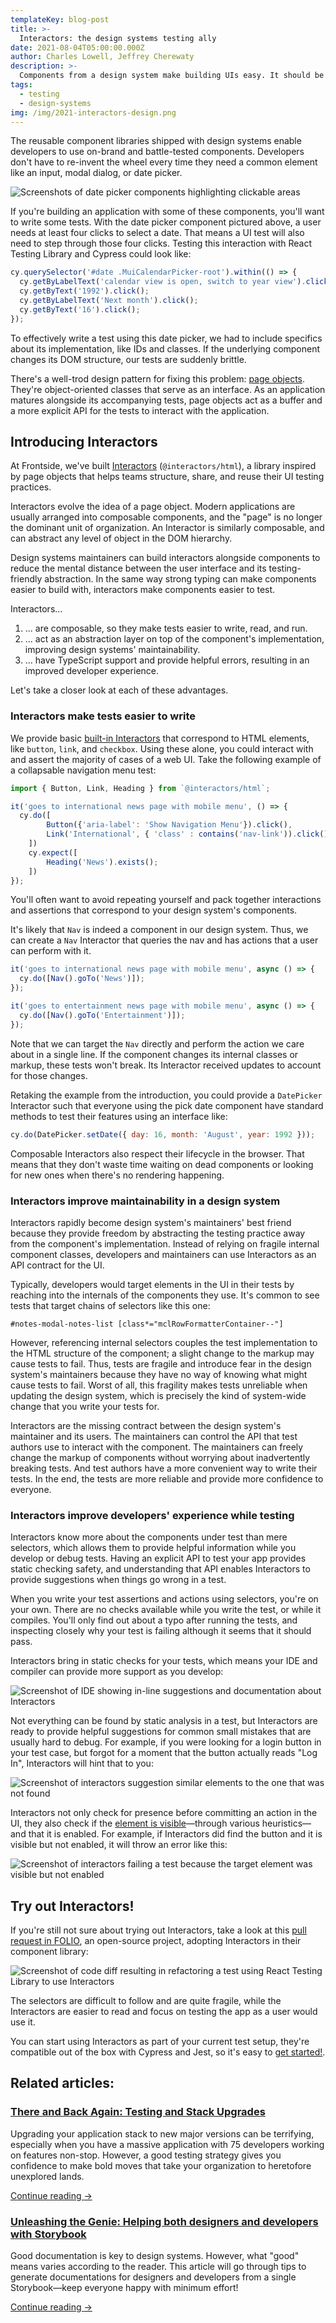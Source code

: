 ```yaml
---
templateKey: blog-post
title: >-
  Interactors: the design systems testing ally
date: 2021-08-04T05:00:00.000Z
author: Charles Lowell, Jeffrey Cherewaty
description: >-
  Components from a design system make building UIs easy. It should be just as easy to test them. Interactors enable more robust tests for component-based UIs, and improve component libraries' maintainability.
tags:
  - testing
  - design-systems
img: /img/2021-interactors-design.png
---
```


The reusable component libraries shipped with design systems enable developers to use on-brand and battle-tested components. Developers don't have to re-invent the wheel every time they need a common element like an input, modal dialog, or date picker.

![Screenshots of date picker components highlighting clickable areas](/img/2021-08-04-interactors-design-system/date-picker-click-map.png)

If you're building an application with some of these components, you'll want to write some tests. With the date picker component pictured above, a user needs at least four clicks to select a date. That means a UI test will also need to step through those four clicks. Testing this interaction with React Testing Library and Cypress could look like:

```js
cy.querySelector('#date .MuiCalendarPicker-root').within(() => {
  cy.getByLabelText('calendar view is open, switch to year view').click();
  cy.getByText('1992').click();
  cy.getByLabelText('Next month').click();
  cy.getByText('16').click();
});
```

To effectively write a test using this date picker, we had to include specifics about its implementation, like IDs and classes. If the underlying component changes its DOM structure, our tests are suddenly brittle.

There's a well-trod design pattern for fixing this problem: [page objects](https://www.martinfowler.com/bliki/PageObject.html). They're object-oriented classes that serve as an interface. As an application matures alongside its accompanying tests, page objects act as a buffer and a more explicit API for the tests to interact with the application.

## Introducing Interactors

At Frontside, we've built [Interactors](https://frontside.com/interactors) (`@interactors/html`), a library inspired by page objects that helps teams structure, share, and reuse their UI testing practices.

Interactors evolve the idea of a page object. Modern applications are usually arranged into composable components, and the "page" is no longer the dominant unit of organization. An Interactor is similarly composable, and can abstract any level of object in the DOM hierarchy.

Design systems maintainers can build interactors alongside components to reduce the mental distance between the user interface and its testing-friendly abstraction. In the same way strong typing can make components easier to build with, interactors make components easier to test.

Interactors...

1. ... are composable, so they make tests easier to write, read, and run.
2. ... act as an abstraction layer on top of the component's implementation, improving design systems' maintainability.
3. ... have TypeScript support and provide helpful errors, resulting in an improved developer experience.

Let's take a closer look at each of these advantages.

### Interactors make tests easier to write

We provide basic [built-in Interactors](https://frontside.com/bigtest/docs/interactors/built-in-dom) that correspond to HTML elements, like `button`, `link`, and `checkbox`. Using these alone, you could interact with and assert the majority of cases of a web UI. Take the following example of a collapsable navigation menu test:

```js
import { Button, Link, Heading } from `@interactors/html`;

it('goes to international news page with mobile menu', () => {
  cy.do([
		Button({'aria-label': 'Show Navigation Menu'}).click(),
		Link('International', { 'class' : contains('nav-link')).click()
	])
	cy.expect([
		Heading('News').exists();
	])
});
```

You'll often want to avoid repeating yourself and pack together interactions and assertions that correspond to your design system's components.

It's likely that `Nav` is indeed a component in our design system. Thus, we can create a `Nav` Interactor that queries the nav and has actions that a user can perform with it.

```js
it('goes to international news page with mobile menu', async () => {
  cy.do([Nav().goTo('News')]);
});

it('goes to entertainment news page with mobile menu', async () => {
  cy.do([Nav().goTo('Entertainment')]);
});
```

Note that we can target the `Nav` directly and perform the action we care about in a single line. If the component changes its internal classes or markup, these tests won't break. Its Interactor received updates to account for those changes.

Retaking the example from the introduction, you could provide a `DatePicker` Interactor such that everyone using the pick date component have standard methods to test their features using an interface like:

```js
cy.do(DatePicker.setDate({ day: 16, month: 'August', year: 1992 }));
```

Composable Interactors also respect their lifecycle in the browser. That means that they don't waste time waiting on dead components or looking for new ones when there's no rendering happening.

### Interactors improve maintainability in a design system

Interactors rapidly become design system's maintainers' best friend because they provide freedom by abstracting the testing practice away from the component's implementation. Instead of relying on fragile internal component classes, developers and maintainers can use Interactors as an API contract for the UI.

Typically, developers would target elements in the UI in their tests by reaching into the internals of the components they use. It's common to see tests that target chains of selectors like this one:

`#notes-modal-notes-list [class*="mclRowFormatterContainer--"]`

However, referencing internal selectors couples the test implementation to the HTML structure of the component; a slight change to the markup may cause tests to fail. Thus, tests are fragile and introduce fear in the design system's maintainers because they have no way of knowing what might cause tests to fail. Worst of all, this fragility makes tests unreliable when updating the design system, which is precisely the kind of system-wide change that you write your tests for.

Interactors are the missing contract between the design system's maintainer and its users. The maintainers can control the API that test authors use to interact with the component. The maintainers can freely change the markup of components without worrying about inadvertently breaking tests. And test authors have a more convenient way to write their tests. In the end, the tests are more reliable and provide more confidence to everyone.

### Interactors improve developers' experience while testing

Interactors know more about the components under test than mere selectors, which allows them to provide helpful information while you develop or debug tests. Having an explicit API to test your app provides static checking safety, and understanding that API enables Interactors to provide suggestions when things go wrong in a test.

When you write your test assertions and actions using selectors, you're on your own. There are no checks available while you write the test, or while it compiles. You'll only find out about a typo after running the tests, and inspecting closely why your test is failing although it seems that it should pass.

Interactors bring in static checks for your tests, which means your IDE and compiler can provide more support as you develop:

![Screenshot of IDE showing in-line suggestions and documentation about Interactors](/img/2021-08-04-interactors-design-system/interactors-ide-suggestions.png)

Not everything can be found by static analysis in a test, but Interactors are ready to provide helpful suggestions for common small mistakes that are usually hard to debug. For example, if you were looking for a login button in your test case, but forgot for a moment that the button actually reads "Log In", Interactors will hint that to you:

![Screenshot of interactors suggestion similar elements to the one that was not found](/img/2021-08-04-interactors-design-system/interactors-error-suggest-not-found.png)

Interactors not only check for presence before committing an action in the UI, they also check if the [element is visible](https://github.com/thefrontside/element-is-visible)—through various heuristics—and that it is enabled. For example, if Interactors did find the button and it is visible but not enabled, it will throw an error like this:

![Screenshot of interactors failing a test because the target element was visible but not enabled](/img/2021-08-04-interactors-design-system/interactors-error-disabled-element.png)

## Try out Interactors!

If you're still not sure about trying out Interactors, take a look at this [pull request in FOLIO](https://github.com/folio-org/stripes-testing/pull/112), an open-source project, adopting Interactors in their component library:

![Screenshot of code diff resulting in refactoring a test using React Testing Library to use Interactors](/img/2021-08-04-interactors-design-system/diff-react-testing-library-vs-interactors.png)

The selectors are difficult to follow and are quite fragile, while the Interactors are easier to read and focus on testing the app as a user would use it.

You can start using Interactors as part of your current test setup, they're compatible out of the box with Cypress and Jest, so it's easy to [get started!](https://frontside.com/bigtest/docs/interactors).

<aside class="posts-list-list">
  <h2>Related articles:</h2>
  <div class="posts-list-entry">
    <h3 class="posts-list-title">
      <a href="/blog/2021-18-02-there-and-back-again-testing-and-upgrades/">
        There and Back Again: Testing and Stack Upgrades
      </a>
    </h3>
    <p>
      Upgrading your application stack to new major versions can be terrifying, especially when you have a massive application with 75 developers working on features non-stop. However, a good testing strategy gives you confidence to make bold moves that take your organization to heretofore unexplored lands.
    </p>
    <a href="/blog/2021-18-02-there-and-back-again-testing-and-upgrades/" class="post-link">
      Continue reading
      <span class="post-link--arrow">→</span>
    </a>
  </div>
  <div class="posts-list-entry">
    <h3 class="posts-list-title">
      <a href="/blog/2021-04-07-helping-designers-and-developers-storybook/">
        Unleashing the Genie: Helping both designers and developers with Storybook
      </a>
    </h3>
    <p>
      Good documentation is key to design systems. However, what "good" means varies according to the reader. This article will go through tips to generate documentations for designers and developers from a single Storybook—keep everyone happy with minimum effort!
    </p>
    <a href="/blog/2021-04-07-helping-designers-and-developers-storybook/" class="post-link">
      Continue reading
      <span class="post-link--arrow">→</span>
    </a>
  </div>
</aside>
